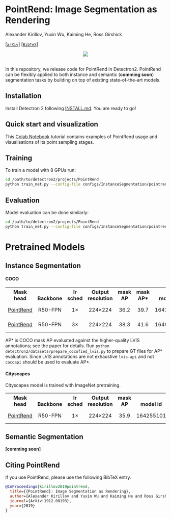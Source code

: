 # PointRend: Image Segmentation as Rendering

Alexander Kirillov, Yuxin Wu, Kaiming He, Ross Girshick

[[`arXiv`](https://arxiv.org/abs/1912.08193)] [[`BibTeX`](#CitingPointRend)]

<div align="center">
  <img src="https://alexander-kirillov.github.io/images/kirillov2019pointrend.jpg"/>
</div><br/>

In this repository, we release code for PointRend in Detectron2. PointRend can be flexibly applied to both instance and semantic (**comming soon**) segmentation tasks by building on top of existing state-of-the-art models.

## Installation
Install Detectron 2 following [INSTALL.md](https://github.com/facebookresearch/detectron2/blob/master/INSTALL.md). You are ready to go!

## Quick start and visualization

This [Colab Notebook](https://colab.research.google.com/drive/1isGPL5h5_cKoPPhVL9XhMokRtHDvmMVL) tutorial contains examples of PointRend usage and visualisations of its point sampling stages.

## Training

To train a model with 8 GPUs run:
```bash
cd /path/to/detectron2/projects/PointRend
python train_net.py --config-file configs/InstanceSegmentation/pointrend_rcnn_R_50_FPN_1x_coco.yaml --num-gpus 8
```

## Evaluation

Model evaluation can be done similarly:
```bash
cd /path/to/detectron2/projects/PointRend
python train_net.py --config-file configs/InstanceSegmentation/pointrend_rcnn_R_50_FPN_1x_coco.yaml --eval-only MODEL.WEIGHTS /path/to/model_checkpoint
```

# Pretrained Models

## Instance Segmentation
#### COCO

<table><tbody>
<!-- START TABLE -->
<!-- TABLE HEADER -->
<th valign="bottom">Mask<br/>head</th>
<th valign="bottom">Backbone</th>
<th valign="bottom">lr<br/>sched</th>
<th valign="bottom">Output<br/>resolution</th>
<th valign="bottom">mask<br/>AP</th>
<th valign="bottom">mask<br/>AP&ast;</th>
<th valign="bottom">model id</th>
<th valign="bottom">download</th>
<!-- TABLE BODY -->
 <tr><td align="left"><a href="configs/InstanceSegmentation/pointrend_rcnn_R_50_FPN_1x_coco.yaml">PointRend</a></td>
<td align="center">R50-FPN</td>
<td align="center">1&times;</td>
<td align="center">224&times;224</td>
<td align="center">36.2</td>
<td align="center">39.7</td>
<td align="center">164254221</td>
<td align="center"><a href="https://dl.fbaipublicfiles.com/detectron2/PointRend/InstanceSegmentation/pointrend_rcnn_R_50_FPN_1x_coco/164254221/model_final_88c6f8.pkl">model</a>&nbsp;|&nbsp;<a href="https://dl.fbaipublicfiles.com/detectron2/PointRend/InstanceSegmentation/pointrend_rcnn_R_50_FPN_1x_coco/164254221/metrics.json">metrics</a></td>
</tr>
 <tr><td align="left"><a href="configs/InstanceSegmentation/pointrend_rcnn_R_50_FPN_3x_coco.yaml">PointRend</a></td>
<td align="center">R50-FPN</td>
<td align="center">3&times;</td>
<td align="center">224&times;224</td>
<td align="center">38.3</td>
<td align="center">41.6</td>
<td align="center">164955410</td>
<td align="center"><a href="https://dl.fbaipublicfiles.com/detectron2/PointRend/InstanceSegmentation/pointrend_rcnn_R_50_FPN_3x_coco/164955410/model_final_3c3198.pkl">model</a>&nbsp;|&nbsp;<a href="https://dl.fbaipublicfiles.com/detectron2/PointRend/InstanceSegmentation/pointrend_rcnn_R_50_FPN_3x_coco/164955410/metrics.json">metrics</a></td>
</tr>
</tbody></table>

AP&ast; is COCO mask AP evaluated against the higher-quality LVIS annotations; see the paper for details. Run `python detectron2/datasets/prepare_cocofied_lvis.py` to prepare GT files for AP&ast; evaluation. Since LVIS annotations are not exhaustive `lvis-api` and not `cocoapi` should be used to evaluate AP&ast;.

#### Cityscapes
Cityscapes model is trained with ImageNet pretraining.

<table><tbody>
<!-- START TABLE -->
<!-- TABLE HEADER -->
<th valign="bottom">Mask<br/>head</th>
<th valign="bottom">Backbone</th>
<th valign="bottom">lr<br/>sched</th>
<th valign="bottom">Output<br/>resolution</th>
<th valign="bottom">mask<br/>AP</th>
<th valign="bottom">model id</th>
<th valign="bottom">download</th>
<!-- TABLE BODY -->
 <tr><td align="left"><a href="configs/InstanceSegmentation/pointrend_rcnn_R_50_FPN_1x_cs.yaml">PointRend</a></td>
<td align="center">R50-FPN</td>
<td align="center">1&times;</td>
<td align="center">224&times;224</td>
<td align="center">35.9</td>
<td align="center">164255101</td>
<td align="center"><a href="https://dl.fbaipublicfiles.com/detectron2/PointRend/InstanceSegmentation/pointrend_rcnn_R_50_FPN_1x_cityscapes/164255101/model_final_318a02.pkl">model</a>&nbsp;|&nbsp;<a href="https://dl.fbaipublicfiles.com/detectron2/PointRend/InstanceSegmentation/pointrend_rcnn_R_50_FPN_1x_cityscapes/164255101/metrics.json">metrics</a></td>
</tr>
</tbody></table>


## Semantic Segmentation

**[comming soon]**

## <a name="CitingPointRend"></a>Citing PointRend

If you use PointRend, please use the following BibTeX entry.

```BibTeX
@InProceedings{kirillov2019pointrend,
  title={{PointRend}: Image Segmentation as Rendering},
  author={Alexander Kirillov and Yuxin Wu and Kaiming He and Ross Girshick},
  journal={ArXiv:1912.08193},
  year={2019}
}
```

